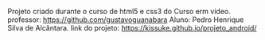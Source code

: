 Projeto criado durante o curso de html5 e css3 do Curso erm video.
professor: https://github.com/gustavoguanabara
Aluno: Pedro Henrique Silva de Alcântara.
link do projeto: https://kissuke.github.io/projeto_android/
